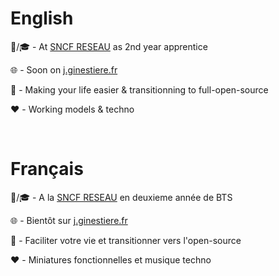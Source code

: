 # English

💼/🎓 - At [SNCF RESEAU](https://www.sncf-reseau.com/) as 2nd year apprentice

🌐 - Soon on [j.ginestiere.fr](https://j.ginestiere.fr)

🎯 - Making your life easier & transitionning to full-open-source

❤️ - Working models & techno

<br/>

# Français

💼/🎓 -  A la [SNCF RESEAU](https://www.sncf-reseau.com/) en deuxieme année de BTS

🌐 - Bientôt sur [j.ginestiere.fr](https://j.ginestiere.fr)

🎯 - Faciliter votre vie et transitionner vers l'open-source

❤️ - Miniatures fonctionnelles et musique techno
